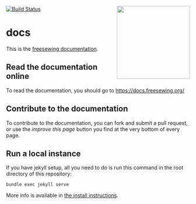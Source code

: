 <a href="https://docs/freesewing.org/"><img src="https://docs.freesewing.org/img/logo-black.svg" align="right" width=200 /></a>
[![Build Status](https://travis-ci.org/freesewing/docs.svg?branch=master)](https://travis-ci.org/freesewing/docs)

# docs

This is the [freesewing documentation](https://docs.freesewing.org/).

## Read the documentation online
To read the documentation, you should go to 
https://docs.freesewing.org/

## Contribute to the documentation
To contribute to the documentation, you can fork and submit a pull request,
or use the _improve this page_ button you find at the very bottom of every page.

## Run a local instance
If you have jekyll setup, all you need to do is run this command in the root directory of this repository:

```
bundle exec jekyll serve
```

More info is available in [the install instructions](https://docs.freesewing.org/install#freesewing-docs).
